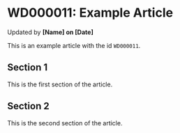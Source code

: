 # WD000011: Example Article #
Updated by **[Name] on [Date]**

This is an example article with the id `WD000011`.

## Section 1

This is the first section of the article.

## Section 2

This is the second section of the article.
